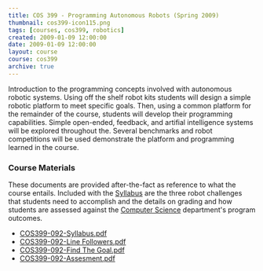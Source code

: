 ```yaml
---
title: COS 399 - Programming Autonomous Robots (Spring 2009)
thumbnail: cos399-icon115.png
tags: [courses, cos399, robotics]
created: 2009-01-09 12:00:00
date: 2009-01-09 12:00:00
layout: course
course: cos399
archive: true
---
```

Introduction to the programming concepts involved with autonomous robotic systems. Using off the shelf robot kits students will design a simple robotic platform to meet specific goals. Then, using a common platform for the remainder of the course, students will develop their programming capabilities. Simple open-ended, feedback, and artifial intelligence systems will be explored throughout the. Several benchmarks and robot competitions will be used demonstrate the platform and programming learned in the course.

### Course Materials

These documents are provided after-the-fact as reference to what the course entails. Included with the [Syllabus](Spring_2009/COS-399-092-Syllabus.pdf) are the three robot challenges that students need to accomplish and the details on grading and how students are assessed against the [Computer Science](http://usm.maine.edu/cos) department's program outcomes.

* <a href="Spring_2009/COS399-092-Syllabus.pdf">COS399-092-Syllabus.pdf</a>
* <a href="Spring_2009/COS399-092-Line Followers.pdf">COS399-092-Line Followers.pdf</a>
* <a href="Spring_2009/COS399-092-Find The Goal.pdf">COS399-092-Find The Goal.pdf</a>
* <a href="Spring_2009/COS399-092-Assesment.pdf">COS399-092-Assesment.pdf</a></li>
